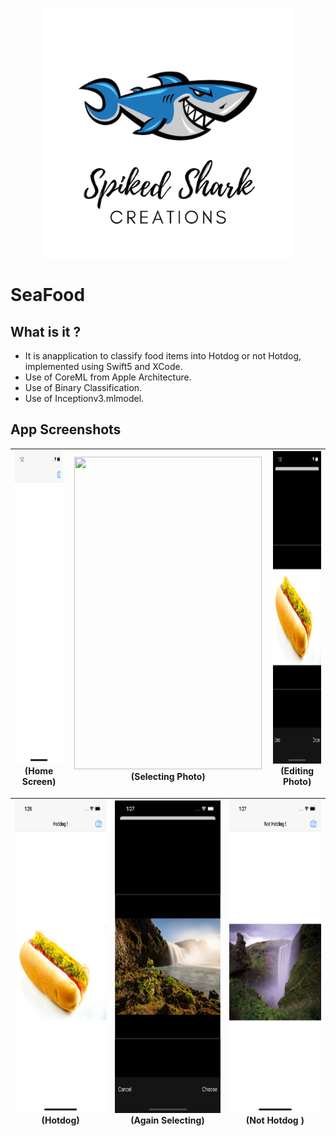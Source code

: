 <p align="center">
    <img src="Documentation/Logo.png" height="400">
</p>

# SeaFood

## What is it ?

* It is anapplication to classify food items into Hotdog or not Hotdog, implemented using Swift5 and XCode. 
* Use of CoreML from Apple Architecture.
* Use of Binary Classification. 
* Use of Inceptionv3.mlmodel.


## App Screenshots

 | <img src="Documentation/1.png" width="300" height="500"> (Home Screen) | <img src="Documentation/2.png" width="300" height="500"> (Selecting Photo) | <img src="Documentation/3.png" width="300" height="500"> (Editing Photo)|
 |:---:|:---:|:---:|
 
 |<img src="Documentation/4.png" width="300" height="500"> (Hotdog) |<img src="Documentation/5.png" width="300" height="500"> (Again Selecting) |<img src="Documentation/6.png" width="300" height="500"> (Not Hotdog ) | 
 |:---:|:---:|:---:|
 

